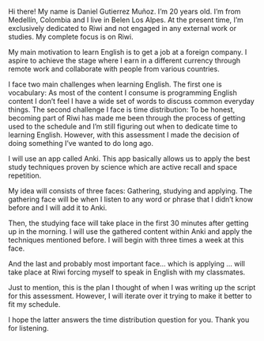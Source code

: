Hi there! My name is Daniel Gutierrez Muñoz. I’m 20 years old. I’m from Medellín, Colombia and I live in Belen Los Alpes. At the present time, I’m exclusively dedicated to Riwi and not engaged in any external work or studies. My complete focus is on Riwi.

My main motivation to learn English is to get a job at a foreign company. I aspire to achieve the stage where I earn in a different currency through remote work and collaborate with people from various countries.

I face two main challenges when learning English. The first one is vocabulary: As most of the content I consume is programming English content I don’t feel I have a wide set of words to discuss common everyday things. The second challenge I face is time distribution: To be honest, becoming part of Riwi has made me been through the process of getting used to the schedule and I’m still figuring out when to dedicate time to learning English. However, with this assessment I made the decision of doing something I’ve wanted to do long ago. 

I will use an app called Anki. This app basically allows us to apply the best study techniques proven by science which are active recall and space repetition.

My idea will consists of three faces: Gathering, studying and applying. The gathering face will be when I listen to any word or phrase that I didn’t know before and I will add it to Anki.

Then, the studying face will take place in the first 30 minutes after getting up in the morning. I will use the gathered content within Anki and apply the techniques mentioned before. I will begin with three times a week at this face.

And the last and probably most important face… which is applying ... will take place at Riwi forcing myself to speak in English with my classmates.

Just to mention, this is the plan I thought of when I was writing up the script for this assessment. However, I will iterate over it trying to make it better to fit my schedule.

I hope the latter answers the time distribution question for you. Thank you for listening.
